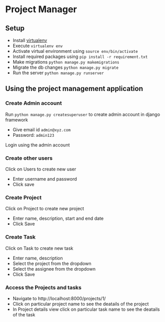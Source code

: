 # Project Manager

## Setup

- Install [virtualenv](https://gist.github.com/frfahim/73c0fad6350332cef7a653bcd762f08d)
- Execute `virtualenv env`
- Activate virtual environment using `source env/bin/activate`
- Install required packages using `pip install -r requirement.txt`
- Make migrations `python manage.py makemigrations`
- Migrate the db changes `python manage.py migrate`
- Run the server `python manage.py runserver`

## Using the project management application

### Create Admin account
Run `python manage.py createsuperuser` to create admin account in django framework
 - Give email id `admin@xyz.com`
 - Password: `admin123`

Login using the admin account

### Create other users
Click on Users to create new user
 - Enter username and password
 - Click save
 
### Create Project
Click on Project to create new project
 - Enter name, description, start and end date
 - Click Save
 
### Create Task
Click on Task to create new task
 - Enter name, description
 - Select the project from the dropdown
 - Select the assignee from the dropdown 
 - Click Save
 
### Access the Projects and tasks
- Navigate to http://localhost:8000/projects/1/
- Click on particular project name to see the deatails of the project
- In Project details view click on particular task name to see the deatails of the task
